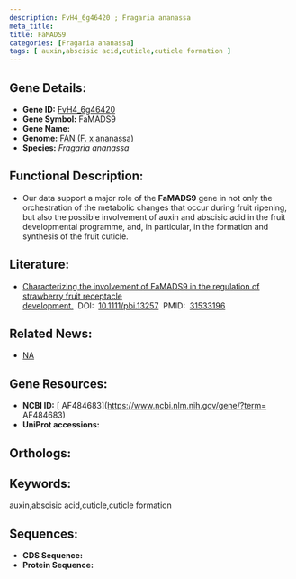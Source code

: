 ```yaml
---
description: FvH4_6g46420 ; Fragaria ananassa
meta_title:
title: FaMADS9
categories: [Fragaria ananassa]
tags: [ auxin,abscisic acid,cuticle,cuticle formation ]
---
```


## Gene Details:
- **Gene ID:**	[FvH4_6g46420]()
- **Gene Symbol:** FaMADS9
- **Gene Name:** 
- **Genome:** [FAN (F. x ananassa)]()
- **Species:** *Fragaria ananassa*

## Functional Description:
   - Our data support a major role of the **FaMADS9** gene in not only the orchestration of the metabolic changes that occur during fruit ripening, but also the possible involvement of auxin and abscisic acid in the fruit developmental programme, and, in particular, in the formation and synthesis of the fruit cuticle.

## Literature:
   - [Characterizing the involvement of FaMADS9 in the regulation of strawberry fruit receptacle development.]( https://onlinelibrary.wiley.com/doi/full/10.1111/pbi.13257)&nbsp;&nbsp;DOI:&nbsp;&nbsp;[10.1111/pbi.13257](https://onlinelibrary.wiley.com/doi/full/10.1111/pbi.13257)&nbsp;&nbsp;PMID:&nbsp;&nbsp;[31533196](https://pubmed.ncbi.nlm.nih.gov/31533196/)

## Related News:
   - [NA](https://mp.weixin.qq.com/s?__biz=Mzg3MDEwNDEyMg==&mid=2247485782&idx=2&sn=7d50f4e53868d6599d9a607c65008c14&chksm=ce93a403f9e42d159116c6dee0928b1acd85c90a651d40fb7967726863beb8af662688d10073&scene=27#wechat_redirect)

## Gene Resources:
- **NCBI ID:** [ AF484683](https://www.ncbi.nlm.nih.gov/gene/?term= AF484683)
- **UniProt accessions:** [](https://www.uniprot.org/uniprotkb//entry)

## Orthologs:


## Keywords:
auxin,abscisic acid,cuticle,cuticle formation

## Sequences:
- **CDS Sequence:**
- **Protein Sequence:**
